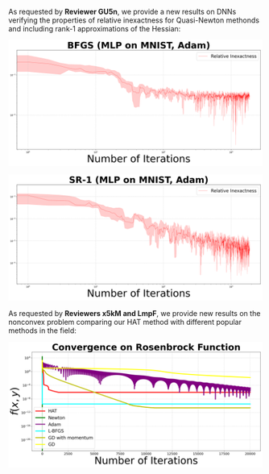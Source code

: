 As requested by **Reviewer GU5n**, we provide a new results on DNNs verifying the properties of relative inexactness for Quasi-Newton methonds and including rank-1 approximations of the Hessian:


![Screenshot](./figures/bfgs_ri.png)


![Screenshot](./figures/sr1_ri.png)

As requested by **Reviewers x5kM and LmpF**, we provide new results on the nonconvex problem comparing our HAT method with different popular methods in the field:

![Screenshot](./figures/rosenbrock.png)
